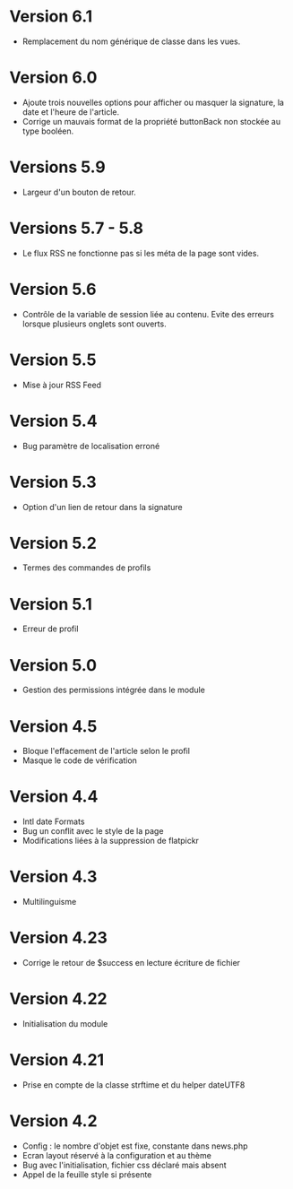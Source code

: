 # Version 6.1
- Remplacement du nom générique de classe dans les vues.
# Version 6.0
- Ajoute trois nouvelles options pour afficher ou masquer la signature, la date et l'heure de l'article.
- Corrige un mauvais format de la propriété buttonBack non stockée au type booléen.
# Versions 5.9
- Largeur d'un bouton de retour.
# Versions 5.7 - 5.8
- Le flux RSS ne fonctionne pas si les méta de la page sont vides.
# Version 5.6
- Contrôle de la variable de session liée au contenu. Evite des erreurs lorsque plusieurs onglets sont ouverts.
# Version 5.5
- Mise à jour RSS Feed
# Version 5.4
- Bug paramètre de localisation erroné
# Version 5.3
- Option d'un lien de retour dans la signature
# Version 5.2
- Termes des commandes de profils
# Version 5.1
- Erreur de profil
# Version 5.0
- Gestion des permissions intégrée dans le module
# Version 4.5
- Bloque l'effacement de l'article selon le profil
- Masque le code de vérification
# Version 4.4
- Intl date Formats
- Bug un conflit avec le style de la page
- Modifications liées à la suppression de flatpickr
# Version 4.3
- Multilinguisme
# Version 4.23
- Corrige le retour de $success  en lecture écriture de fichier
# Version 4.22
- Initialisation du module
# Version 4.21
- Prise en compte de la classe strftime et du helper dateUTF8
# Version 4.2
- Config : le nombre d'objet est fixe, constante dans news.php
- Ecran layout réservé à la configuration et au thème
- Bug avec l'initialisation, fichier css déclaré mais absent
- Appel de la feuille style si présente
